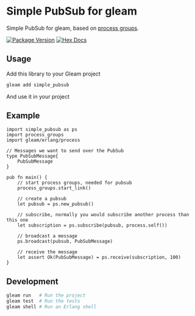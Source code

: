 # Simple PubSub for gleam

Simple PubSub for gleam, based on
[process groups](https://hex.pm/packages/process_groups).

[![Package Version](https://img.shields.io/hexpm/v/pubsub)](https://hex.pm/packages/simple_pubsub)
[![Hex Docs](https://img.shields.io/badge/hex-docs-ffaff3)](https://hexdocs.pm/simple_pubsub/)

## Usage

Add this  library to your Gleam project

```sh
gleam add simple_pubsub
```

And use it in your project

## Example

```gleam
import simple_pubsub as ps
import process_groups
import gleam/erlang/process

// Messages we want to send over the PubSub
type PubSubMessage{
    PubSubMessage
}

pub fn main() {
    // start process groups, needed for pubsub
    process_groups.start_link()

    // create a pubsub
    let pubsub = ps.new_pubsub()

    // subscribe, normally you would subscribe another process than this one
    let subscription = ps.subscribe(pubsub, process.self())

    // broadcast a message
    ps.broadcast(pubsub, PubSubMessage)

    // receive the message
    let assert Ok(PubSubMessage) = ps.receive(subscription, 100)
}
```
## Development

```sh
gleam run   # Run the project
gleam test  # Run the tests
gleam shell # Run an Erlang shell
```
